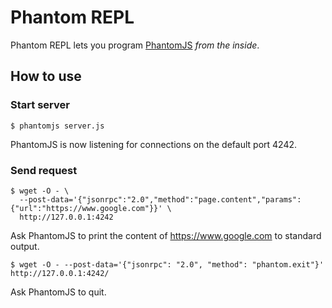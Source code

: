 # Phantom REPL

Phantom REPL lets you program [PhantomJS](https://github.com/ariya/phantomjs) _from the inside_.

## How to use

### Start server

    $ phantomjs server.js

PhantomJS is now listening for connections on the default port 4242.

### Send request

    $ wget -O - \
      --post-data='{"jsonrpc":"2.0","method":"page.content","params":{"url":"https://www.google.com"}}' \
      http://127.0.0.1:4242

Ask PhantomJS to print the content of https://www.google.com to standard output.

    $ wget -O - --post-data='{"jsonrpc": "2.0", "method": "phantom.exit"}' http://127.0.0.1:4242/

Ask PhantomJS to quit.
